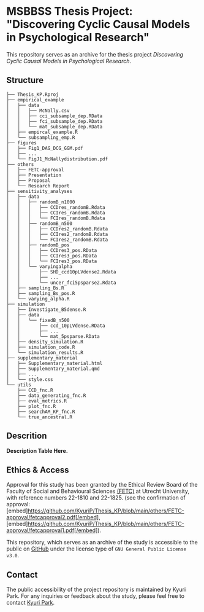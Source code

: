 # MSBBSS Thesis Project: "Discovering Cyclic Causal Models in Psychological Research"

This repository serves as an archive for the thesis project *Discovering Cyclic Causal Models in Psychological Research*. 


## Structure
```
├── Thesis_KP.Rproj
├── empirical_example
│   ├── data
│   │   ├── McNally.csv
│   │   ├── cci_subsample_dep.RData
│   │   ├── fci_subsample_dep.RData
│   │   └── mat_subsample_dep.RData
│   ├── empircal_example.R
│   └── subsampling_emp.R
├── figures
│   ├── Fig1_DAG_DCG_GGM.pdf
│   ├── ...
│   └── FigJ1_McNallydistribution.pdf
├── others
│   ├── FETC-approval
│   ├── Presentation
│   ├── Proposal
│   └── Research Report
├── sensitivity_analyses
│   ├── data
│   │   ├── randomB_n1000
│   │   │   ├── CCDres_randomB.Rdata
│   │   │   ├── CCIres_randomB.Rdata
│   │   │   └── FCIres_randomB.Rdata
│   │   ├── randomB_n500
│   │   │   ├── CCDres2_randomB.Rdata
│   │   │   ├── CCIres2_randomB.Rdata
│   │   │   └── FCIres2_randomB.Rdata
│   │   ├── randomB_pos
│   │   │   ├── CCDres3_pos.RData
│   │   │   ├── CCIres3_pos.RData
│   │   │   └── FCIres3_pos.RData
│   │   └── varyingalpha
│   │       ├── SHD_ccd10pLVdense2.Rdata
│   │       ├── ...
│   │       └── uncer_fci5psparse2.Rdata
│   ├── sampling_Bs.R
│   ├── sampling_Bs_pos.R
│   └── varying_alpha.R
├── simulation
│   ├── Investigate_B5dense.R
│   ├── data
│   │   └── fixedB_n500
│   │       ├── ccd_10pLVdense.RData
│   │       ├── ...
│   │       └── mat_5psparse.RData
│   ├── density_simulation.R
│   ├── simulation_code.R
│   └── simulation_results.R
├── supplementary_material
│   ├── Supplementary_material.html
│   ├── Supplementary_material.qmd
│   ├── ...
│   └── style.css
└── utils
    ├── CCD_fnc.R
    ├── data_generating_fnc.R
    ├── eval_metrics.R
    ├── plot_fnc.R
    ├── searchAM_KP_fnc.R
    └── true_ancestral.R
```

## Descrition
**Description Table Here.**


## Ethics & Access
Approval for this study has been granted by the Ethical Review Board of the Faculty of Social and
Behavioural Sciences [(FETC)](https://ferb.sites.uu.nl/) at Utrecht University, with reference numbers 22-1810 and 22-1825.
(see the confirmation of approval: [embed]https://github.com/KyuriP/Thesis_KP/blob/main/others/FETC-approval/fetcapproval2.pdf[/embed], [embed]https://github.com/KyuriP/Thesis_KP/blob/main/others/FETC-approval/fetcapproval1.pdf[/embed]).

This repository, which serves as an archive of the study is accessible to the public on [GitHub](https://github.com/KyuriP/Thesis_KP) under the license type of `GNU General Public License v3.0`. 

## Contact
The public accessibility of the project repository is maintained by Kyuri Park.
For any inquiries or feedback about the study, please feel free to contact [Kyuri Park](https://kyurip.github.io/).
